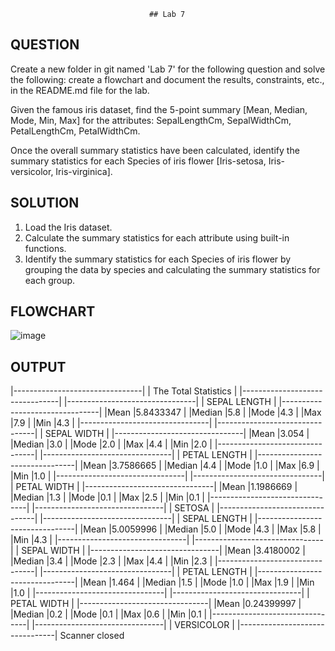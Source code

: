                                    ## Lab 7

## QUESTION
Create a new folder in git named 'Lab 7' for the following question and solve the following: create a flowchart and document the results, constraints, etc., in the README.md file for the lab.

Given the famous iris dataset, find the 5-point summary [Mean, Median, Mode, Min, Max] for the attributes: SepalLengthCm, SepalWidthCm, PetalLengthCm, PetalWidthCm.

Once the overall summary statistics have been calculated, identify the summary statistics for each Species of iris flower [Iris-setosa, Iris-versicolor, Iris-virginica].

## SOLUTION
1. Load the Iris dataset.
2. Calculate the summary statistics for each attribute using built-in functions.
3. Identify the summary statistics for each Species of iris flower by grouping the data by species and calculating the summary statistics for each group.

## FLOWCHART
![image](https://github.com/nithin403/22122033-MDS273L-JAVA/assets/113897873/b3e28887-e054-4066-a5ad-d463b215fce6)

## OUTPUT
|--------------------------------|
|       The Total Statistics     |
|--------------------------------|
|--------------------------------|
|         SEPAL LENGTH           |
|--------------------------------|
|Mean            |5.8433347      |
|Median          |5.8            |
|Mode            |4.3            |
|Max             |7.9            |
|Min             |4.3            |
|--------------------------------|
|--------------------------------|
|         SEPAL WIDTH            |
|--------------------------------|
|Mean            |3.054          |
|Median          |3.0            |
|Mode            |2.0            |
|Max             |4.4            |
|Min             |2.0            |
|--------------------------------|
|--------------------------------|
|         PETAL LENGTH           |
|--------------------------------|
|Mean            |3.7586665      |
|Median          |4.4            |
|Mode            |1.0            |
|Max             |6.9            |
|Min             |1.0            |
|--------------------------------|
|--------------------------------|
|         PETAL WIDTH            |
|--------------------------------|
|Mean            |1.1986669      |
|Median          |1.3            |
|Mode            |0.1            |
|Max             |2.5            |
|Min             |0.1            |
|--------------------------------|
|--------------------------------|
|         SETOSA                 |
|--------------------------------|
|--------------------------------|
|         SEPAL LENGTH           |
|--------------------------------|
|Mean            |5.0059996      |
|Median          |5.0            |
|Mode            |4.3            |
|Max             |5.8            |
|Min             |4.3            |
|--------------------------------|
|--------------------------------|
|         SEPAL WIDTH            |
|--------------------------------|
|Mean            |3.4180002      |
|Median          |3.4            |
|Mode            |2.3            |
|Max             |4.4            |
|Min             |2.3            |
|--------------------------------|
|--------------------------------|
|         PETAL LENGTH           |
|--------------------------------|
|Mean            |1.464          |
|Median          |1.5            |
|Mode            |1.0            |
|Max             |1.9            |
|Min             |1.0            |
|--------------------------------|
|--------------------------------|
|         PETAL WIDTH            |
|--------------------------------|
|Mean            |0.24399997     |
|Median          |0.2            |
|Mode            |0.1            |
|Max             |0.6            |
|Min             |0.1            |
|--------------------------------|
|--------------------------------|
|         VERSICOLOR             |
|--------------------------------|
Scanner closed
